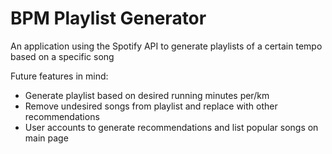 # BPM Playlist Generator

An application using the Spotify API to generate playlists of a certain tempo based on a specific song

Future features in mind:
- Generate playlist based on desired running minutes per/km
- Remove undesired songs from playlist and replace with other recommendations
- User accounts to generate recommendations and list popular songs on main page